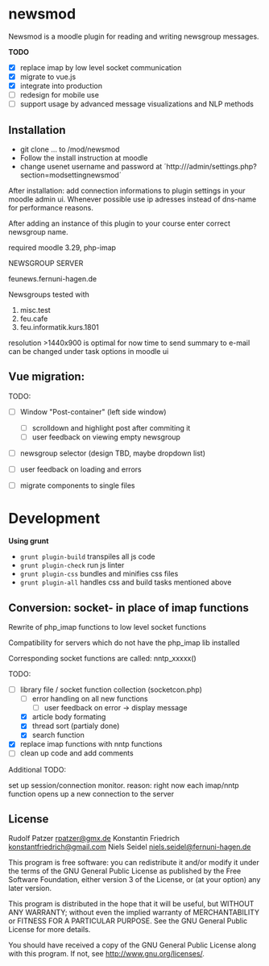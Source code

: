 # newsmod 

Newsmod is a moodle plugin for reading and writing newsgroup messages. 

**TODO**

* [x] replace imap by low level socket communication
* [x] migrate to vue.js
* [x] integrate into production
* [ ] redesign for mobile use
* [ ] support usage by advanced message visualizations and NLP methods 

## Installation

* git clone ... to <your-local-moodle-path>/mod/newsmod  
* Follow the install instruction at moodle
* change usenet username and password at ´http://<your-moodle-path>/admin/settings.php?section=modsettingnewsmod´ 

After installation:
add connection informations to plugin settings in your moodle
admin ui. Whenever possible use ip adresses instead of dns-name for performance
reasons.

After adding an instance of this plugin to your course enter correct newsgroup
name.

required moodle 3.29, php-imap

NEWSGROUP SERVER

feunews.fernuni-hagen.de


Newsgroups tested with
1.  misc.test
2.  feu.cafe
3.  feu.informatik.kurs.1801


resolution >1440x900 is optimal for now
time to send summary to e-mail can be changed under task options in moodle ui

##  Vue migration:

TODO:

*   [ ] Window "Post-container" (left side window)
    *   [ ] scrolldown and highlight post after commiting it
    *   [ ] user feedback on viewing empty newsgroup
*   [ ] newsgroup selector (design TBD, maybe dropdown list)
*   [ ] user feedback on loading and errors
*   [ ] migrate components to single files


# Development

**Using grunt**

* `grunt plugin-build` transpiles all js code
* `grunt plugin-check` run js linter
* `grunt plugin-css` bundles and minifies css files
* `grunt plugin-all` handles css and build tasks mentioned above


##  Conversion: socket- in place of imap functions  ##

Rewrite of php_imap functions to low level socket functions

Compatibility for servers which do not have the php_imap lib installed

Corresponding socket functions are called: nntp_xxxxx()


TODO:

*   [ ] library file / socket function collection (socketcon.php)
    *   [ ] error handling on all new functions
        *   [ ] user feedback on error -> display message
    *   [X] article body formating
    *   [X] thread sort (partialy done)
    *   [X] search function
* [X] replace imap functions with nntp functions
* [ ] clean up code and add comments

Additional TODO:

set up session/connection monitor. reason: right now each imap/nntp function opens up a new connection to the server


## License

Rudolf Patzer <rpatzer@gmx.de>
Konstantin Friedrich <konstantfriedrich@gmail.com>
Niels Seidel <niels.seidel@fernuni-hagen.de>

This program is free software: you can redistribute it and/or modify it under
the terms of the GNU General Public License as published by the Free Software
Foundation, either version 3 of the License, or (at your option) any later
version.

This program is distributed in the hope that it will be useful, but WITHOUT ANY
WARRANTY; without even the implied warranty of MERCHANTABILITY or FITNESS FOR A
PARTICULAR PURPOSE.  See the GNU General Public License for more details.

You should have received a copy of the GNU General Public License along with
this program.  If not, see <http://www.gnu.org/licenses/>.
